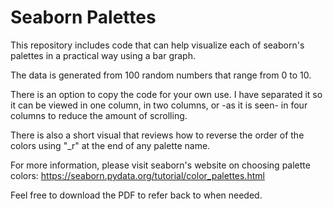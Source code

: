 # Seaborn Palettes


This repository includes code that can help visualize each of seaborn's palettes in a practical way using a bar graph.

The data is generated from 100 random numbers that range from 0 to 10.

There is an option to copy the code for your own use. I have separated it so it can be viewed in one column, in two columns, or -as it is seen- in four columns to reduce the amount of scrolling.

There is also a short visual that reviews how to reverse the order of the colors using "\_r" at the end of any palette name.


For more information, please visit seaborn's website on choosing palette colors:
https://seaborn.pydata.org/tutorial/color_palettes.html

Feel free to download the PDF to refer back to when needed.
